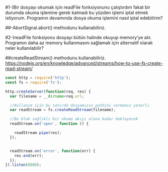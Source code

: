 #1-)Bir dosyayı okumak için readFile fonksiyonunu çalıştırdım fakat bir durumda okuma işlemine gerek kalmadı bu yüzden işlemi iptal etmek istiyorum. Programın devamında dosya okuma işlemini nasıl iptal edebilirim?

##-AbortSignal.abort() methodunu kullanabiliriz.



#2-)readFile fonksiyonu dosyayı bütün halinde okuyup memory’ye alır. Programın daha az memory kullanmasını sağlamak için alternatif olarak neler kullanılabilir?

##createReadStream() methodunu kullanabiliriz.
https://nodejs.org/en/knowledge/advanced/streams/how-to-use-fs-create-read-stream/

```javascript
const http = require('http');
const fs = require('fs');

http.createServer(function(req, res) {
  var filename = __dirname+req.url;

  //Kullanım için bu satırda dosyamızın pathini vermemiz yeterli
  var readStream = fs.createReadStream(filename);

  //Bu blok sağlıklı bir okuma akışı olana kadar bekleyecek
  readStream.on('open', function () {

    readStream.pipe(res);
  });


  readStream.on('error', function(err) {
    res.end(err);
  });
}).listen(8080);
```

